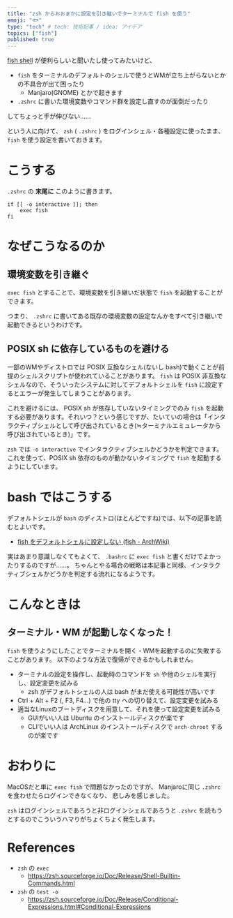 ```yaml
---
title: "zsh からおおまかに設定を引き継いでターミナルで fish を使う"
emoji: "🐟"
type: "tech" # tech: 技術記事 / idea: アイデア
topics: ["fish"]
published: true
---
```


[fish shell](https://fishshell.com/) が便利らしいと聞いたし使ってみたいけど、

- `fish` をターミナルのデフォルトのシェルで使うとWMが立ち上がらないとかの不具合が出て困ったり
    - Manjaro(GNOME) とかで起きます
- `.zshrc` に書いた環境変数やコマンド群を設定し直すのが面倒だったり

してちょっと手が伸びない……

という人に向けて、 `zsh` ( `.zshrc` ) をログインシェル・各種設定に使ったまま、 `fish` を使う設定を書いておきます。


# こうする

`.zshrc` の **末尾に** このように書きます。

```sh:.zshrc
if [[ -o interactive ]]; then
    exec fish
fi
```


# なぜこうなるのか

## 環境変数を引き継ぐ

`exec fish` とすることで、環境変数を引き継いだ状態で `fish` を起動することができます。

つまり、 `.zshrc` に書いてある既存の環境変数の設定なんかをすべて引き継いで起動できるというわけです。


## POSIX sh に依存しているものを避ける

一部のWMやディストロでは POSIX 互換なシェル(ないし bash)で動くことが前提のシェルスクリプトが使われていることがあります。 `fish` は POSIX 非互換なシェルなので、そういったシステムに対してデフォルトシェルを `fish` に設定するとエラーが発生してしまうことがあります。

これを避けるには、 POSIX sh が依存していないタイミングでのみ `fish` を起動する必要があります。それいつ？という感じですが、たいていの場合は「インタラクティブシェルとして呼び出されているとき(≒ターミナルエミュレータから呼び出されているとき)」です。

`zsh` では `-o interactive` でインタラクティブシェルかどうかを判定できます。これを使って、POSIX sh 依存のものが動かないタイミングで `fish` を起動するようにしています。


# bash ではこうする

デフォルトシェルが `bash` のディストロ(ほとんどですね)では、以下の記事を読むとよいです。

- [fish をデフォルトシェルに設定しない (fish - ArchWiki)](https://wiki.archlinux.jp/index.php/Fish#fish_.E3.82.92.E3.83.87.E3.83.95.E3.82.A9.E3.83.AB.E3.83.88.E3.82.B7.E3.82.A7.E3.83.AB.E3.81.AB.E8.A8.AD.E5.AE.9A.E3.81.97.E3.81.AA.E3.81.84)

実はあまり意識しなくてもよくて、 `.bashrc` に `exec fish` と書くだけでよかったりするのですが……。
ちゃんとやる場合の戦略は本記事と同様、インタラクティブシェルかどうかを判定する流れになるようです。


# こんなときは

## ターミナル・WM が起動しなくなった！

`fish` を使うようにしたことでターミナルを開く・WMを起動するのに失敗することがあります。
以下のような方法で復帰ができるかもしれません。

- ターミナルの設定を操作し、起動時のコマンドを `sh` や他のシェルを実行し、設定変更を試みる
    - zsh がデフォルトシェルの人は bash がまだ使える可能性が高いです
- Ctrl + Alt + F2 (, F3, F4...) で他の tty への切り替えて、設定変更を試みる
- 適当なLinuxのブートディスクを用意して、それを使って設定変更を試みる
    - GUIがいい人は Ubuntu のインストールディスクが楽です
    - CLIでいい人は ArchLinux のインストールディスクで `arch-chroot` するのが楽です


# おわりに

MacOSだと単に `exec fish` で問題なかったのですが、
Manjaroに同じ `.zshrc` を食わせたらログインできなくなり、
悲しみを感じました。

`zsh` はログインシェルであろうと非ログインシェルであろうと `.zshrc` を読もうとするのでこういうハマりがちょくちょく発生します。


# References

- `zsh` の `exec`
    - https://zsh.sourceforge.io/Doc/Release/Shell-Builtin-Commands.html
- `zsh` の `test -o`
    - https://zsh.sourceforge.io/Doc/Release/Conditional-Expressions.html#Conditional-Expressions
